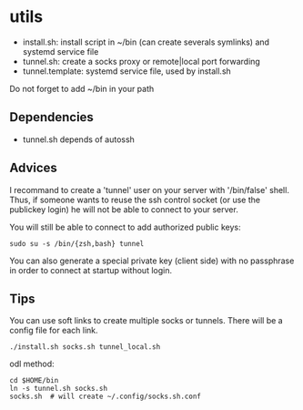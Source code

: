 # utils
- install.sh: install script in ~/bin (can create severals symlinks) and systemd service file
- tunnel.sh: create a socks proxy or remote|local port forwarding
- tunnel.template: systemd service file, used by install.sh

Do not forget to add ~/bin in your path

## Dependencies
- tunnel.sh depends of autossh

## Advices
I recommand to create a 'tunnel' user on your server with '/bin/false' shell.
Thus, if someone wants to reuse the ssh control socket (or use the publickey login) he will not be able to connect to your server.

You will still be able to connect to add authorized public keys:
```shell
sudo su -s /bin/{zsh,bash} tunnel
```

You can also generate a special private key (client side) with no passphrase in order to connect at startup without login.

## Tips
You can use soft links to create multiple socks or tunnels. There will be a config file for each link.

```shell
./install.sh socks.sh tunnel_local.sh
```

odl method:
```shell
cd $HOME/bin
ln -s tunnel.sh socks.sh
socks.sh  # will create ~/.config/socks.sh.conf
```

